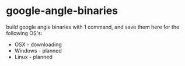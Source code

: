 # google-angle-binaries

build google angle binaries with 1 command, and save them here for the following OS's:
* OSX - downloading
* Windows - planned
* Linux - planned
